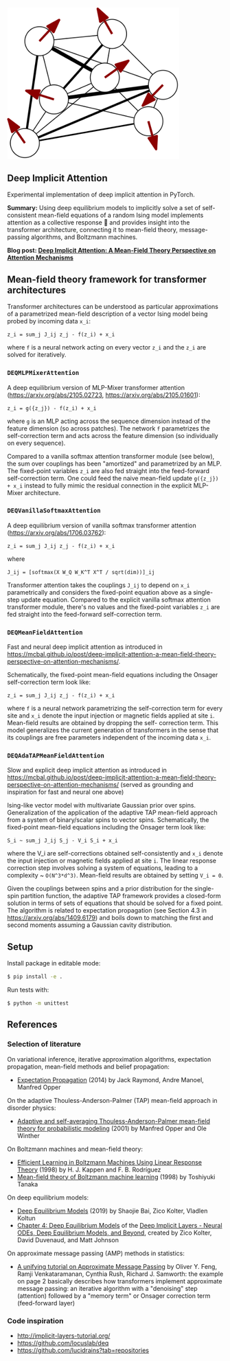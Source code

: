 <img src="./images/spins.png" width="400px"></img>

## Deep Implicit Attention

Experimental implementation of deep implicit attention in PyTorch.

**Summary:** Using deep equilibrium models to implicitly solve a set of self-consistent mean-field equations of a random Ising model implements attention as a collective response 🤗 and provides insight into the transformer architecture, connecting it to mean-field theory, message-passing algorithms, and Boltzmann machines.

**Blog post: [Deep Implicit Attention: A Mean-Field Theory Perspective on Attention Mechanisms](https://mcbal.github.io/post/deep-implicit-attention-a-mean-field-theory-perspective-on-attention-mechanisms/)**

## Mean-field theory framework for transformer architectures

Transformer architectures can be understood as particular approximations of a parametrized mean-field description of a vector Ising model being probed by incoming data `x_i`:
```
z_i = sum_j J_ij z_j - f(z_i) + x_i
```
where `f` is a neural network acting on every vector `z_i` and the `z_i` are solved for iteratively.

### `DEQMLPMixerAttention`

A deep equilibrium version of MLP-Mixer transformer attention (https://arxiv.org/abs/2105.02723, https://arxiv.org/abs/2105.01601):
```
z_i = g({z_j}) - f(z_i) + x_i
```
where `g` is an MLP acting across the sequence dimension instead of
the feature dimension (so across patches). The network `f` parametrizes the self-correction term and acts across the feature dimension (so individually on every sequence).

Compared to a vanilla softmax attention transformer module (see below), the
sum over couplings has been "amortized" and parametrized by an MLP.
The fixed-point variables `z_i` are also fed straight into the
feed-forward self-correction term. One could feed the naive mean-field update `g({z_j}) + x_i` instead to fully mimic the residual connection in the explicit MLP-Mixer architecture.

### `DEQVanillaSoftmaxAttention`

A deep equilibrium version of vanilla softmax transformer attention (https://arxiv.org/abs/1706.03762):
```
z_i = sum_j J_ij z_j - f(z_i) + x_i
```
where
```
J_ij = [softmax(X W_Q W_K^T X^T / sqrt(dim))]_ij
```
Transformer attention takes the couplings `J_ij` to depend on `x_i` parametrically and considers the fixed-point equation above as a single-step update equation. Compared to the explicit vanilla softmax attention transformer module, there's no values and the fixed-point variables `z_i` are fed straight into the feed-forward self-correction term.

### `DEQMeanFieldAttention`
Fast and neural deep implicit attention as introduced in https://mcbal.github.io/post/deep-implicit-attention-a-mean-field-theory-perspective-on-attention-mechanisms/.

Schematically, the fixed-point mean-field equations including the Onsager self-correction term look like:
```
z_i = sum_j J_ij z_j - f(z_i) + x_i
```
where `f` is a neural network parametrizing the self-correction term for
every site and `x_i` denote the input injection or magnetic fields applied
at site `i`. Mean-field results are obtained by dropping the self-
correction term. This model generalizes the current generation of transformers in the sense that its couplings are free parameters independent of the incoming data `x_i`.

### `DEQAdaTAPMeanFieldAttention`

Slow and explicit deep implicit attention as introduced in https://mcbal.github.io/post/deep-implicit-attention-a-mean-field-theory-perspective-on-attention-mechanisms/ (served as grounding and inspiration for fast and neural one above)

Ising-like vector model with multivariate Gaussian prior over spins. Generalization of the application of the adaptive TAP mean-field approach
from a system of binary/scalar spins to vector spins. Schematically, the
fixed-point mean-field equations including the Onsager term look like:
```
S_i ~ sum_j J_ij S_j - V_i S_i + x_i
```
where the V_i are self-corrections obtained self-consistently and `x_i`
denote the input injection or magnetic fields applied at site `i`. The
linear response correction step involves solving a system of equations,
leading to a complexity ~ `O(N^3*d^3)`. Mean-field results are obtained
by setting `V_i = 0`.

Given the couplings between spins and a prior distribution for the single-
spin partition function, the adaptive TAP framework provides a closed-form
solution in terms of sets of equations that should be solved for a fixed
point. The algorithm is related to expectation propagation (see Section
4.3 in https://arxiv.org/abs/1409.6179) and boils down to matching the
first and second moments assuming a Gaussian cavity distribution.

## Setup

Install package in editable mode:

```bash
$ pip install -e .
```

Run tests with:

```bash
$ python -m unittest
```

## References

### Selection of literature
On variational inference, iterative approximation algorithms, expectation propagation, mean-field methods and belief propagation:
- [Expectation Propagation](https://arxiv.org/abs/1409.6179) (2014) by Jack Raymond, Andre Manoel, Manfred Opper

On the adaptive Thouless-Anderson-Palmer (TAP) mean-field approach in disorder physics:
- [Adaptive and self-averaging Thouless-Anderson-Palmer mean-field theory for probabilistic modeling](https://link.aps.org/doi/10.1103/PhysRevE.64.056131) (2001) by Manfred Opper and Ole Winther

On Boltzmann machines and mean-field theory:
- [Efficient Learning in Boltzmann Machines Using Linear Response Theory](https://doi.org/10.1162/089976698300017386) (1998) by H. J. Kappen and
F. B. Rodríguez
- [Mean-field theory of Boltzmann machine learning](https://link.aps.org/doi/10.1103/PhysRevE.58.2302) (1998) by Toshiyuki Tanaka

On deep equilibrium models:
- [Deep Equilibrium Models](https://arxiv.org/abs/1909.01377) (2019) by Shaojie Bai, Zico Kolter, Vladlen Koltun
- [Chapter 4: Deep Equilibrium Models](https://implicit-layers-tutorial.org/deep_equilibrium_models/) of the [Deep Implicit Layers - Neural ODEs, Deep Equilibrium Models, and Beyond](http://implicit-layers-tutorial.org/), created by Zico Kolter, David Duvenaud, and Matt Johnson

On approximate message passing (AMP) methods in statistics: 
- [A unifying tutorial on Approximate Message Passing](https://arxiv.org/abs/2105.02180) by Oliver Y. Feng, Ramji Venkataramanan, Cynthia Rush, Richard J. Samworth: the example on page 2 basically describes how transformers implement approximate message passing: an iterative algorithm with a "denoising" step (attention) followed by a "memory term" or Onsager correction term (feed-forward layer)


### Code inspiration

- http://implicit-layers-tutorial.org/
- https://github.com/locuslab/deq
- https://github.com/lucidrains?tab=repositories
